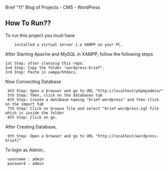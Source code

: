 Brief "11"
Blog of Projects  - 		CMS - WordPress


## How To Run??

To run this project you must have 

```
    installed a virtual server i.e XAMPP on your PC.
```

After Starting Apache and MySQL in XAMPP, follow the following steps

```
1st Step: after cloninig this repo.
2nd Step: Copy the folder "wordpress-brief".
3rd Step: Paste in xampp/htdocs.
```
Now Connecting Database

```
 4th Step: Open a browser and go to URL "http://localhost/phpmyadmin/"
 5th Step: Then, click on the databases tab
 6th Step: Create a database naming "brief-wordpress" and then click on the import tab
 7th Step: Click on browse file and select "brief-wordpress.sql file which is inside the folder
 8th Step: Click on go.
```
After Creating Database,
```
 9th Step: Open a browser and go to URL "http://localhost/wordpress-brief/"
```

To login as Admin:,
```
 username : admin
 password : admin
```
